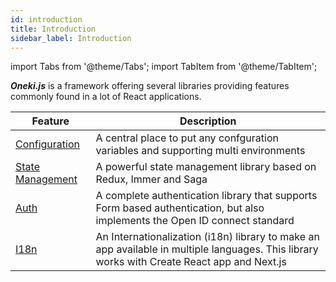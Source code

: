 ```yaml
---
id: introduction
title: Introduction
sidebar_label: Introduction
---
```

import Tabs from '@theme/Tabs';
import TabItem from '@theme/TabItem';


***Oneki.js*** is a framework offering several libraries providing features commonly found in a lot of React applications.

| Feature          |      Description|
| ------------- | ------------- |
| [Configuration](./configuration/introduction)      | A central place to put any confguration variables and supporting multi environments |
| [State Management](./state-management/introduction)      | A powerful state management library based on Redux, Immer and Saga |
| [Auth](./auth/oidc-server)      | A complete authentication library that supports Form based authentication, but also implements the Open ID connect standard |
| [I18n](./i18n/introduction)      | An Internationalization (i18n) library to make an app available in multiple languages. This library works with Create React app and Next.js |